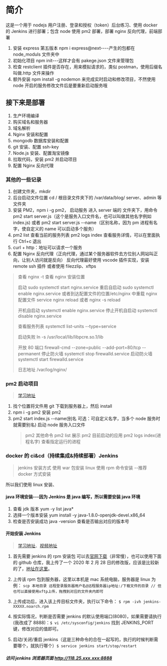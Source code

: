 # 简介

这是一个用于 nodejs 用户注册、登录和授权（token）后台练习、使用 docker 的 Jenkins 进行部署；包含 node 使用 pm2 部署，部署 nginx 反向代理，前端部署

1. 安装 express 第五版本 npm i express@next----产生的包都在 node_moduls 文件夹中
1. 初始化项目 npm init---这样才会有 pakege.json 文件来管理包
1. 检查 restclient 插件是否存在，用来模拟请求的，类似 postman，使用后缀名叫做.http 文件来操作
1. 额外安装 npm install -g nodemon 来完成实时启动和修改项目，不然使用 node 开启的服务修改文件后是要重新启动服务哦

## 接下来是部署

1. 生产环境编译
1. 购买域名和服务器
1. 域名解析
1. Nginx 安装和配置
1. mongodb 数据库安装和配置
1. git 安装、配置 ssh-key
1. Node.js 安装、配置淘宝镜像
1. 拉取代码，安装 pm2 并启动项目
1. 配置 Nginx 反向代理

### 其他的一些记录

1. 创建文件夹，mkdir
1. 后台启动文件位置 cd / 根目录文件夹下的 /var/data/blog/ server、admin 等文件夹
1. 安装 PM2，npm i -g pm2， 启动服务 进入 server 端的 文件夹下，用命令 pm2 start server.js（这个是服务入口文件名，也可以叫做其他名字例如 index.js) 或者 pm2 start server.js --name（区别名称，因为 pm 进程有名字，使自定义的 name 可以启动多个服务）
1. pm2 list 查看当前的服务列表 pm2 logs index 查看服务详情，可以在里面执行 Ctrl+c 退出
1. curl + http：地址可以请求一个服务
1. 配置 Nginx 反向代理（正向代理，通过某个服务器软件去方位别人网站叫正向，让别人访问就是反向）
   反向代理最好使用 vscode 插件实现，安装 remote ssh 插件
   或者使用 filezzlip、xftps

> 查看 nginx -t 查看 nginx 安装位置
>
> 启动 sudo systemctl start nginx.service
> 重启自启动 sudo systemctl enable nginx.service
> 或者到达配置文件的位置/etc/nginx 中重载 nginx 配置文件 service nginx reload
> 或者 nginx -s reload
>
> 开机自启动 systemctl enable nginx.service
> 停止开机自启动 systemctl disable nginx.service
>
> 查看服务列表 systemctl list-units --type=service
>
> 启动失败 ln -s /usr/local/lib/libpcre.so.1/lib
>
> 开放 80 端口 firewall-cmd --zone=public --add-port=80/tcp --permanent
> 停止防火墙 systemctl stop firewalld.service
> 启动防火墙 systemctl start firewalld.service
>
> 日志地址 /var/log/nginx/

### pm2 启动项目

> [学习地址](https://www.bilibili.com/video/BV18t411L7Lg?p=9)

1. 找个位置将文件用 git 下载到服务器上，然后 install
1. npm i -g pm2 安装 pm2
1. pm2 start index.js --name(别名 可选：可自定义名字，当多个 node 服务时就需要别名) 启动 node 服务入口文件
   > pm2 其他命令
   > pm2 list 展示 pm2 目前启动的应用
   > pm2 logs index(进程名字) 查看指定运行的进程

### docker 的 ci&cd（持续集成&持续部署）Jenkins

> jenkins 安装方式
> 使用 war 包安装
> linux 使用 rpm 命令安装 --推荐
> docker 方式安装

所以我们使用 linux 安装、

#### java 环境安装---因为 Jenkins 是 java 编写，所以需要安装 java 环境

1. 查看 jdk 版本 yum -y list java\*
1. 选择一个版本安装 yum install -y java-1.8.0-openjdk-devel.x86_64
1. 检查是否安装成功 java -version 查看是否输出对应的版本号

#### 开始安装 Jenkins

> [学习地址](https://www.jianshu.com/p/2fc8340de073)、[视频地址](https://www.bilibili.com/video/BV1dE41147bX?p=2)

1. 首先需要 jenkins 的 rpm 安装包
   可以去[官网下载](https://links.jianshu.com/go?to=http%3A%2F%2Fpkg.jenkins-ci.org%2Fredhat-stable%2F)（非常慢），也可以使用下面的 github 仓库，我上传了一个 2020 年 2 月 28 日的修改版，应该是比较新的了，[地址在这里](https://links.jianshu.com/go?to=https%3A%2F%2Fgithub.com%2Fxicunyang%2Fjenkins-2.204.3-1)。

1. 上传该 rpm 包到服务器，这里以本机是 mac 系统电脑，服务器是 linux 为例：
   `scp 本地目录 远程登录服务器用户名@远程服务器ip地址:/下载文件的目录 // 但也可以直接使用xftp上传，拖拽到对应的文件夹内即可`
1. 上传成功后，进入该上传目标文件夹，执行以下命令： `$ rpm -ivh jenkins-XXXXX.noarch.rpm`
1. 按实际情况，判断是否需要 jenkins 的默认使用端口(8080)，如果需要请执行(我改成了 8888)：`$ vi /etc/sysconfig/jenkins`
   找到 JENKINS_PORT 键，修改对应的值即可。
1. 启动/关闭/重启 jenkins（这是三种命令的合在一起写的，执行的时候判断需要哪个，就执行哪个）`$ service jenkins start/stop/restart`

##### 访问 jenkins 浏览器页面 http://118.25.xxx.xxx:8888

